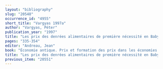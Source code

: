 ```yaml
---
layout: "bibliography"
slug: "20548"
occurrence_id: "4955"
short_title: "Vargyas 1997a"
author: "Vargyas, Péter"
publication_year: "1997"
title: "Les prix des denrées alimentaires de première nécessité en Babylonie à l´époque achéménide et hellénistique"
pages: "335-354"
editor: "Andreau, Jean"
book: "Économie antique. Prix et formation des prix dans les économies antiques, Entretiens d´Archéologie et d´Histoire 3 ( Saint-Bertrand-de-Comminges)"
title: "Les prix des denrées alimentaires de première nécessité en Babylonie à l´époque achéménide et hellénistique"
previous_item: "20551"
---
```

